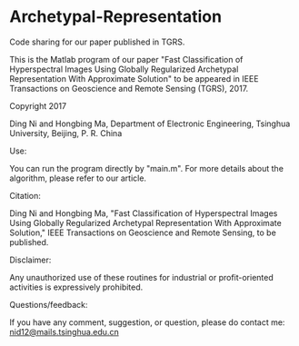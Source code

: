 # Archetypal-Representation
Code sharing for our paper published in TGRS.

This is the Matlab program of our paper "Fast Classification of Hyperspectral Images Using Globally Regularized Archetypal Representation With Approximate Solution" to be appeared in IEEE Transactions on Geoscience and Remote Sensing (TGRS), 2017.

Copyright 2017

Ding Ni and Hongbing Ma, 
Department of Electronic Engineering, Tsinghua University, Beijing, P. R. China

Use:

You can run the program directly by "main.m".
For more details about the algorithm, please refer to our article.

Citation:

Ding Ni and Hongbing Ma, "Fast Classification of Hyperspectral Images Using Globally Regularized Archetypal Representation With Approximate Solution," IEEE Transactions on Geoscience and Remote Sensing, to be published.

Disclaimer:

Any unauthorized use of these routines for industrial or profit-oriented activities is expressively prohibited.

Questions/feedback:

If you have any comment, suggestion, or question, please do 
contact me: nid12@mails.tsinghua.edu.cn
